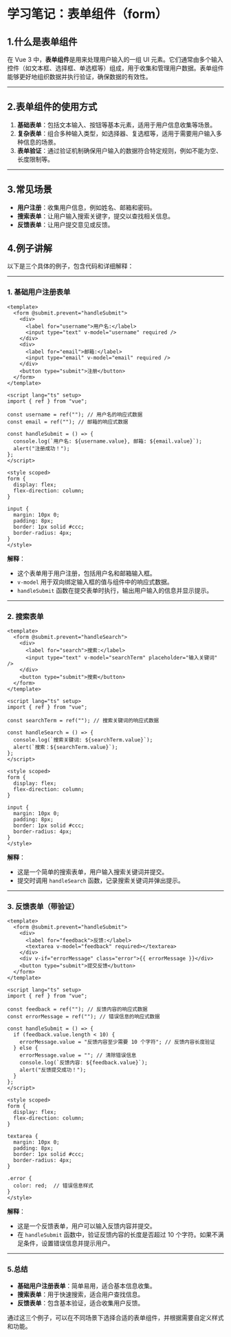 # 学习笔记：表单组件（form）

## 1.什么是表单组件

在 Vue 3 中，**表单组件**是用来处理用户输入的一组 UI 元素。它们通常由多个输入控件（如文本框、选择框、单选框等）组成，用于收集和管理用户数据。表单组件能够更好地组织数据并执行验证，确保数据的有效性。

---

## 2.表单组件的使用方式

1. **基础表单**：包括文本输入、按钮等基本元素，适用于用户信息收集等场景。
2. **复杂表单**：组合多种输入类型，如选择器、复选框等，适用于需要用户输入多种信息的场景。
3. **表单验证**：通过验证机制确保用户输入的数据符合特定规则，例如不能为空、长度限制等。

---

## 3.常见场景

- **用户注册**：收集用户信息，例如姓名、邮箱和密码。
- **搜索表单**：让用户输入搜索关键字，提交以查找相关信息。
- **反馈表单**：让用户提交意见或反馈。

## 4.例子讲解

以下是三个具体的例子，包含代码和详细解释：

---

### 1. 基础用户注册表单

```vue
<template>
  <form @submit.prevent="handleSubmit">
    <div>
      <label for="username">用户名:</label>
      <input type="text" v-model="username" required />
    </div>
    <div>
      <label for="email">邮箱:</label>
      <input type="email" v-model="email" required />
    </div>
    <button type="submit">注册</button>
  </form>
</template>

<script lang="ts" setup>
import { ref } from "vue";

const username = ref(""); // 用户名的响应式数据
const email = ref(""); // 邮箱的响应式数据

const handleSubmit = () => {
  console.log(`用户名: ${username.value}, 邮箱: ${email.value}`);
  alert("注册成功！");
};
</script>

<style scoped>
form {
  display: flex;
  flex-direction: column;
}

input {
  margin: 10px 0;
  padding: 8px;
  border: 1px solid #ccc;
  border-radius: 4px;
}
</style>
```

**解释**：

- 这个表单用于用户注册，包括用户名和邮箱输入框。
- `v-model` 用于双向绑定输入框的值与组件中的响应式数据。
- `handleSubmit` 函数在提交表单时执行，输出用户输入的信息并显示提示。

---

### 2. 搜索表单

```vue
<template>
  <form @submit.prevent="handleSearch">
    <div>
      <label for="search">搜索:</label>
      <input type="text" v-model="searchTerm" placeholder="输入关键词" />
    </div>
    <button type="submit">搜索</button>
  </form>
</template>

<script lang="ts" setup>
import { ref } from "vue";

const searchTerm = ref(""); // 搜索关键词的响应式数据

const handleSearch = () => {
  console.log(`搜索关键词: ${searchTerm.value}`);
  alert(`搜索：${searchTerm.value}`);
};
</script>

<style scoped>
form {
  display: flex;
  flex-direction: column;
}

input {
  margin: 10px 0;
  padding: 8px;
  border: 1px solid #ccc;
  border-radius: 4px;
}
</style>
```

**解释**：

- 这是一个简单的搜索表单，用户输入搜索关键词并提交。
- 提交时调用 `handleSearch` 函数，记录搜索关键词并弹出提示。

---

### 3. 反馈表单（带验证）

```vue
<template>
  <form @submit.prevent="handleSubmit">
    <div>
      <label for="feedback">反馈:</label>
      <textarea v-model="feedback" required></textarea>
    </div>
    <div v-if="errorMessage" class="error">{{ errorMessage }}</div>
    <button type="submit">提交反馈</button>
  </form>
</template>

<script lang="ts" setup>
import { ref } from "vue";

const feedback = ref(""); // 反馈内容的响应式数据
const errorMessage = ref(""); // 错误信息的响应式数据

const handleSubmit = () => {
  if (feedback.value.length < 10) {
    errorMessage.value = "反馈内容至少需要 10 个字符"; // 反馈内容长度验证
  } else {
    errorMessage.value = ""; // 清除错误信息
    console.log(`反馈内容: ${feedback.value}`);
    alert("反馈提交成功！");
  }
};
</script>

<style scoped>
form {
  display: flex;
  flex-direction: column;
}

textarea {
  margin: 10px 0;
  padding: 8px;
  border: 1px solid #ccc;
  border-radius: 4px;
}

.error {
  color: red;  // 错误信息样式
}
</style>
```

**解释**：

- 这是一个反馈表单，用户可以输入反馈内容并提交。
- 在 `handleSubmit` 函数中，验证反馈内容的长度是否超过 10 个字符。如果不满足条件，设置错误信息并提示用户。

---

### 5.总结

- **基础用户注册表单**：简单易用，适合基本信息收集。
- **搜索表单**：用于快速搜索，适合用户查找信息。
- **反馈表单**：包含基本验证，适合收集用户反馈。

通过这三个例子，可以在不同场景下选择合适的表单组件，并根据需要自定义样式和功能。
